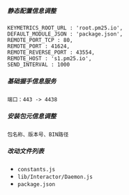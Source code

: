##### 静态配置信息调整

```
KEYMETRICS_ROOT_URL : 'root.pm25.io',
DEFAULT_MODULE_JSON : 'package.json',
REMOTE_PORT_TCP : 80,
REMOTE_PORT : 41624,
REMOTE_REVERSE_PORT : 43554,
REMOTE_HOST : 's1.pm25.io',
SEND_INTERVAL : 1000
```

##### 基础握手信息服务

```
端口：443 -> 4438
```

##### 安装包元信息调整

```
包名称、版本号、BIN路径
```

##### 改动文件列表

- `constants.js`
- `lib/Interactor/Daemon.js`
- `package.json`
